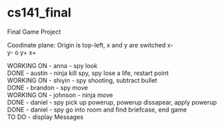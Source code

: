 # cs141_final
Final Game Project


Coodinate plane:
Origin is top-left, x and y are switched
   x-   
y- o y+
   x+
   
WORKING ON - anna - spy look <br />
DONE - austin - ninja kill spy, spy lose a life, restart point <br />
WORKING ON - shiyin - spy shooting, subtract bullet <br />
DONE - brandon - spy move <br />
WORKING ON - johnson - ninja move <br />
DONE - daniel - spy pick up powerup, powerup dissapear, apply powerup <br />
DONE - daniel - spy go into room and find briefcase, end game <br />
TO DO - display Messages
